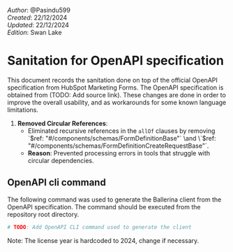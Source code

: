 _Author_: @Pasindu599\
_Created_: 22/12/2024 \
_Updated_: 22/12/2024 \
_Edition_: Swan Lake

# Sanitation for OpenAPI specification

This document records the sanitation done on top of the official OpenAPI specification from HubSpot Marketing Forms. 
The OpenAPI specification is obtained from (TODO: Add source link).
These changes are done in order to improve the overall usability, and as workarounds for some known language limitations.

[//]: # (TODO: Add sanitation details)
1. **Removed Circular References**:
   - Eliminated recursive references in the `allOf` clauses by removing \`$ref: "#/components/schemas/FormDefinitionBase"` \and \`$ref: "#/components/schemas/FormDefinitionCreateRequestBase"`.
   - **Reason**: Prevented processing errors in tools that struggle with circular dependencies.


## OpenAPI cli command

The following command was used to generate the Ballerina client from the OpenAPI specification. The command should be executed from the repository root directory.

```bash
# TODO: Add OpenAPI CLI command used to generate the client
```
Note: The license year is hardcoded to 2024, change if necessary.
